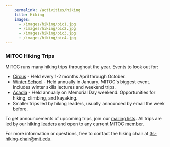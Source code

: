```yaml
---
    permalink: /activities/hiking
    title: Hiking
    images:
      - /images/hiking/pic1.jpg
      - /images/hiking/pic2.jpg
      - /images/hiking/pic3.jpg
      - /images/hiking/pic4.jpg
---
```


### MITOC Hiking Trips

MITOC runs many hiking trips throughout the year. Events to look out for:

*   [Circus](/events/circus) - Held every 1-2 months April through October.
*   [Winter School](/events/winter-school) - Held annually in January. MITOC's biggest event. Includes winter skills lectures and weekend trips.
*   [Acadia](/events/acadia) - Held annually on Memorial Day weekend. Opportunities for hiking, climbing, and kayaking.
*   Smaller trips led by hiking leaders, usually announced by email the week before.

To get announcements of upcoming trips, join our [mailing lists](/mailing-lists). All trips are led by our [hiking leaders](/get-involved/become-3-season-leader) and open to any current MITOC [member](/join).

For more information or questions, free to contact the hiking chair at [3s-hiking-chair@mit.edu](mailto:3s-hiking-chair@mit.edu).
